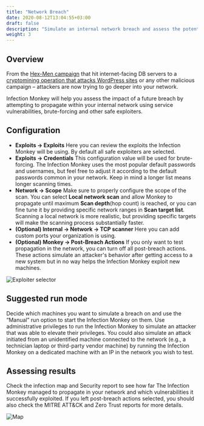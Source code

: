 ```yaml
---
title: "Network Breach"
date: 2020-08-12T13:04:55+03:00
draft: false
description: "Simulate an internal network breach and assess the potential impact."
weight: 3
---
```


## Overview

From the [Hex-Men campaign](https://web.archive.org/web/20210115171355/https://www.guardicore.com/2017/12/beware-the-hex-men/) that hit
internet-facing DB servers to a [cryptomining operation that attacks WordPress sites](https://web.archive.org/web/20210115185135/https://www.guardicore.com/2018/06/operation-prowli-traffic-manipulation-cryptocurrency-mining-2/) or any other malicious campaign – attackers are now trying to go deeper into your network.

Infection Monkey will help you assess the impact of a future breach by attempting to propagate within your internal network using service vulnerabilities, brute-forcing and other safe exploiters.

## Configuration

- **Exploits -> Exploits** Here you can review the exploits the Infection Monkey will be using. By default all
safe exploiters are selected.
- **Exploits -> Credentials** This configuration value will be used for brute-forcing. The Infection Monkey uses the most popular default passwords and usernames, but feel free to adjust it according to the default passwords common in your network. Keep in mind a longer list means longer scanning times.
- **Network -> Scope** Make sure to properly configure the scope of the scan. You can select **Local network scan**
 and allow Monkey to propagate until maximum **Scan depth**(hop count) is reached, or you can fine tune it by providing
 specific network ranges in **Scan target list**. Scanning a local network is more realistic, but providing specific
 targets will make the scanning process substantially faster.
- **(Optional) Internal -> Network -> TCP scanner** Here you can add custom ports your organization is using.
- **(Optional) Monkey -> Post-Breach Actions** If you only want to test propagation in the network, you can turn off
all post-breach actions. These actions simulate an attacker's behavior after getting access to a new system but in no
 way helps the Infection Monkey exploit new machines.

![Exploiter selector](/images/usage/use-cases/network-breach.PNG "Exploiter selector")

## Suggested run mode

Decide which machines you want to simulate a breach on and use the “Manual” run option to start the Infection Monkey on them.
Use administrative privileges to run the Infection Monkey to simulate an attacker that was able to elevate their privileges.
You could also simulate an attack initiated from an unidentified machine connected to the network (e.g., a technician
laptop or third-party vendor machine) by running the Infection Monkey on a dedicated machine with an IP in the network you
wish to test.


## Assessing results

Check the infection map and Security report to see how far The Infection Monkey managed to propagate in your network and which
vulnerabilities it successfully exploited. If you left post-breach actions selected, you should also check the MITRE ATT&CK and
Zero Trust reports for more details.

![Map](/images/usage/use-cases/map-full-cropped.png "Map")
